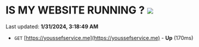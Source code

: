 # IS MY WEBSITE RUNNING ? [![](https://img.shields.io/static/v1?label=Sponsor&message=%E2%9D%A4&logo=GitHub&color=%23fe8e86)](https://github.com/sponsors/<username>)

Last updated: **1/31/2024, 3:18:49 AM**

- `GET` [https://youssefservice.me](https://youssefservice.me) - **Up** (170ms)
